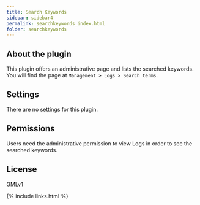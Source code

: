 ```yaml
---
title: Search Keywords
sidebar: sidebar4
permalink: searchkeywords_index.html
folder: searchkeywords
---
```


## About the plugin
This plugin offers an administrative page and lists the searched keywords.
You will find the page at `Management > Logs > Search terms`.

## Settings
There are no settings for this plugin.

## Permissions
Users need the administrative permission to view Logs in order to see the searched keywords.

## License
[GMLv1](/license/LICENSE)

{% include links.html %}
